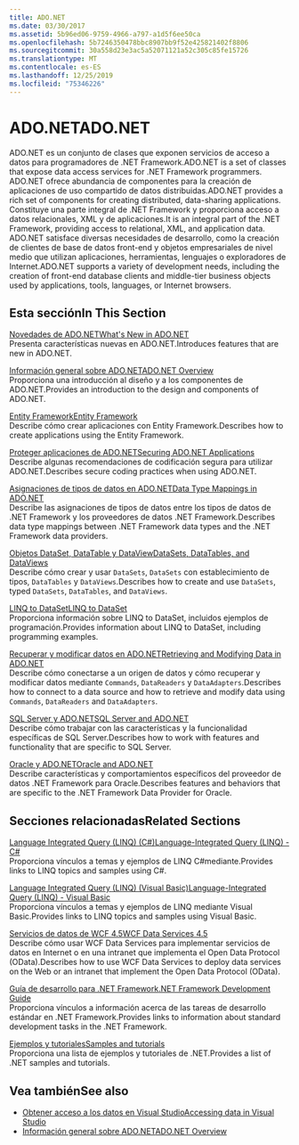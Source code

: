 ```yaml
---
title: ADO.NET
ms.date: 03/30/2017
ms.assetid: 5b96ed06-9759-4966-a797-a1d5f6ee50ca
ms.openlocfilehash: 5b7246350478bbc8907bb9f52e425821402f8806
ms.sourcegitcommit: 30a558d23e3ac5a52071121a52c305c85fe15726
ms.translationtype: MT
ms.contentlocale: es-ES
ms.lasthandoff: 12/25/2019
ms.locfileid: "75346226"
---
```

# <a name="adonet"></a><span data-ttu-id="5f0d4-102">ADO.NET</span><span class="sxs-lookup"><span data-stu-id="5f0d4-102">ADO.NET</span></span>
<span data-ttu-id="5f0d4-103">ADO.NET es un conjunto de clases que exponen servicios de acceso a datos para programadores de .NET Framework.</span><span class="sxs-lookup"><span data-stu-id="5f0d4-103">ADO.NET is a set of classes that expose data access services for .NET Framework programmers.</span></span> <span data-ttu-id="5f0d4-104">ADO.NET ofrece abundancia de componentes para la creación de aplicaciones de uso compartido de datos distribuidas.</span><span class="sxs-lookup"><span data-stu-id="5f0d4-104">ADO.NET provides a rich set of components for creating distributed, data-sharing applications.</span></span> <span data-ttu-id="5f0d4-105">Constituye una parte integral de .NET Framework y proporciona acceso a datos relacionales, XML y de aplicaciones.</span><span class="sxs-lookup"><span data-stu-id="5f0d4-105">It is an integral part of the .NET Framework, providing access to relational, XML, and application data.</span></span> <span data-ttu-id="5f0d4-106">ADO.NET satisface diversas necesidades de desarrollo, como la creación de clientes de base de datos front-end y objetos empresariales de nivel medio que utilizan aplicaciones, herramientas, lenguajes o exploradores de Internet.</span><span class="sxs-lookup"><span data-stu-id="5f0d4-106">ADO.NET supports a variety of development needs, including the creation of front-end database clients and middle-tier business objects used by applications, tools, languages, or Internet browsers.</span></span>  
  
## <a name="in-this-section"></a><span data-ttu-id="5f0d4-107">Esta sección</span><span class="sxs-lookup"><span data-stu-id="5f0d4-107">In This Section</span></span>  
 [<span data-ttu-id="5f0d4-108">Novedades de ADO.NET</span><span class="sxs-lookup"><span data-stu-id="5f0d4-108">What's New in ADO.NET</span></span>](whats-new.md)  
 <span data-ttu-id="5f0d4-109">Presenta características nuevas en ADO.NET.</span><span class="sxs-lookup"><span data-stu-id="5f0d4-109">Introduces features that are new in ADO.NET.</span></span>  
  
 [<span data-ttu-id="5f0d4-110">Información general sobre ADO.NET</span><span class="sxs-lookup"><span data-stu-id="5f0d4-110">ADO.NET Overview</span></span>](ado-net-overview.md)  
 <span data-ttu-id="5f0d4-111">Proporciona una introducción al diseño y a los componentes de ADO.NET.</span><span class="sxs-lookup"><span data-stu-id="5f0d4-111">Provides an introduction to the design and components of ADO.NET.</span></span>  
  
 [<span data-ttu-id="5f0d4-112">Entity Framework</span><span class="sxs-lookup"><span data-stu-id="5f0d4-112">Entity Framework</span></span>](/ef/ef6/index)  
 <span data-ttu-id="5f0d4-113">Describe cómo crear aplicaciones con Entity Framework.</span><span class="sxs-lookup"><span data-stu-id="5f0d4-113">Describes how to create applications using the Entity Framework.</span></span>  
  
 [<span data-ttu-id="5f0d4-114">Proteger aplicaciones de ADO.NET</span><span class="sxs-lookup"><span data-stu-id="5f0d4-114">Securing ADO.NET Applications</span></span>](securing-ado-net-applications.md)  
 <span data-ttu-id="5f0d4-115">Describe algunas recomendaciones de codificación segura para utilizar ADO.NET.</span><span class="sxs-lookup"><span data-stu-id="5f0d4-115">Describes secure coding practices when using ADO.NET.</span></span>  
  
 [<span data-ttu-id="5f0d4-116">Asignaciones de tipos de datos en ADO.NET</span><span class="sxs-lookup"><span data-stu-id="5f0d4-116">Data Type Mappings in ADO.NET</span></span>](data-type-mappings-in-ado-net.md)  
 <span data-ttu-id="5f0d4-117">Describe las asignaciones de tipos de datos entre los tipos de datos de .NET Framework y los proveedores de datos .NET Framework.</span><span class="sxs-lookup"><span data-stu-id="5f0d4-117">Describes data type mappings between .NET Framework data types and the .NET Framework data providers.</span></span>  
  
 [<span data-ttu-id="5f0d4-118">Objetos DataSet, DataTable y DataView</span><span class="sxs-lookup"><span data-stu-id="5f0d4-118">DataSets, DataTables, and DataViews</span></span>](./dataset-datatable-dataview/index.md)  
 <span data-ttu-id="5f0d4-119">Describe cómo crear y usar `DataSets`, `DataSets` con establecimiento de tipos, `DataTables` y `DataViews`.</span><span class="sxs-lookup"><span data-stu-id="5f0d4-119">Describes how to create and use `DataSets`, typed `DataSets`, `DataTables`, and `DataViews`.</span></span>  
  
 [<span data-ttu-id="5f0d4-120">LINQ to DataSet</span><span class="sxs-lookup"><span data-stu-id="5f0d4-120">LINQ to DataSet</span></span>](linq-to-dataset.md)  
 <span data-ttu-id="5f0d4-121">Proporciona información sobre LINQ to DataSet, incluidos ejemplos de programación.</span><span class="sxs-lookup"><span data-stu-id="5f0d4-121">Provides information about LINQ to DataSet, including programming examples.</span></span>  
  
 [<span data-ttu-id="5f0d4-122">Recuperar y modificar datos en ADO.NET</span><span class="sxs-lookup"><span data-stu-id="5f0d4-122">Retrieving and Modifying Data in ADO.NET</span></span>](retrieving-and-modifying-data.md)  
 <span data-ttu-id="5f0d4-123">Describe cómo conectarse a un origen de datos y cómo recuperar y modificar datos mediante `Commands`, `DataReaders` y `DataAdapters`.</span><span class="sxs-lookup"><span data-stu-id="5f0d4-123">Describes how to connect to a data source and how to retrieve and modify data using `Commands`, `DataReaders` and `DataAdapters`.</span></span>  
  
 [<span data-ttu-id="5f0d4-124">SQL Server y ADO.NET</span><span class="sxs-lookup"><span data-stu-id="5f0d4-124">SQL Server and ADO.NET</span></span>](./sql/index.md)  
 <span data-ttu-id="5f0d4-125">Describe cómo trabajar con las características y la funcionalidad específicas de SQL Server.</span><span class="sxs-lookup"><span data-stu-id="5f0d4-125">Describes how to work with features and functionality that are specific to SQL Server.</span></span>  
  
 [<span data-ttu-id="5f0d4-126">Oracle y ADO.NET</span><span class="sxs-lookup"><span data-stu-id="5f0d4-126">Oracle and ADO.NET</span></span>](oracle-and-adonet.md)  
 <span data-ttu-id="5f0d4-127">Describe características y comportamientos específicos del proveedor de datos .NET Framework para Oracle.</span><span class="sxs-lookup"><span data-stu-id="5f0d4-127">Describes features and behaviors that are specific to the .NET Framework Data Provider for Oracle.</span></span>  
  
## <a name="related-sections"></a><span data-ttu-id="5f0d4-128">Secciones relacionadas</span><span class="sxs-lookup"><span data-stu-id="5f0d4-128">Related Sections</span></span>  
 [<span data-ttu-id="5f0d4-129">Language Integrated Query (LINQ) (C#)</span><span class="sxs-lookup"><span data-stu-id="5f0d4-129">Language-Integrated Query (LINQ) - C#</span></span>](../../../csharp/programming-guide/concepts/linq/index.md)  
 <span data-ttu-id="5f0d4-130">Proporciona vínculos a temas y ejemplos de LINQ C#mediante.</span><span class="sxs-lookup"><span data-stu-id="5f0d4-130">Provides links to LINQ topics and samples using C#.</span></span>  
  
 [<span data-ttu-id="5f0d4-131">Language Integrated Query (LINQ) (Visual Basic)</span><span class="sxs-lookup"><span data-stu-id="5f0d4-131">Language-Integrated Query (LINQ) - Visual Basic</span></span>](../../../visual-basic/programming-guide/concepts/linq/index.md)  
 <span data-ttu-id="5f0d4-132">Proporciona vínculos a temas y ejemplos de LINQ mediante Visual Basic.</span><span class="sxs-lookup"><span data-stu-id="5f0d4-132">Provides links to LINQ topics and samples using Visual Basic.</span></span>  
  
 [<span data-ttu-id="5f0d4-133">Servicios de datos de WCF 4.5</span><span class="sxs-lookup"><span data-stu-id="5f0d4-133">WCF Data Services 4.5</span></span>](../wcf/index.md)  
 <span data-ttu-id="5f0d4-134">Describe cómo usar WCF Data Services para implementar servicios de datos en Internet o en una intranet que implementa el Open Data Protocol (OData).</span><span class="sxs-lookup"><span data-stu-id="5f0d4-134">Describes how to use WCF Data Services to deploy data services on the Web or an intranet that implement the Open Data Protocol (OData).</span></span>  
  
 [<span data-ttu-id="5f0d4-135">Guía de desarrollo para .NET Framework</span><span class="sxs-lookup"><span data-stu-id="5f0d4-135">.NET Framework Development Guide</span></span>](../../development-guide.md)  
 <span data-ttu-id="5f0d4-136">Proporciona vínculos a información acerca de las tareas de desarrollo estándar en .NET Framework.</span><span class="sxs-lookup"><span data-stu-id="5f0d4-136">Provides links to information about standard development tasks in the .NET Framework.</span></span>  
  
 [<span data-ttu-id="5f0d4-137">Ejemplos y tutoriales</span><span class="sxs-lookup"><span data-stu-id="5f0d4-137">Samples and tutorials</span></span>](../../../samples-and-tutorials/index.md)  
 <span data-ttu-id="5f0d4-138">Proporciona una lista de ejemplos y tutoriales de .NET.</span><span class="sxs-lookup"><span data-stu-id="5f0d4-138">Provides a list of .NET samples and tutorials.</span></span>
  
## <a name="see-also"></a><span data-ttu-id="5f0d4-139">Vea también</span><span class="sxs-lookup"><span data-stu-id="5f0d4-139">See also</span></span>

- [<span data-ttu-id="5f0d4-140">Obtener acceso a los datos en Visual Studio</span><span class="sxs-lookup"><span data-stu-id="5f0d4-140">Accessing data in Visual Studio</span></span>](/visualstudio/data-tools/accessing-data-in-visual-studio)
- [<span data-ttu-id="5f0d4-141">Información general sobre ADO.NET</span><span class="sxs-lookup"><span data-stu-id="5f0d4-141">ADO.NET Overview</span></span>](ado-net-overview.md)
